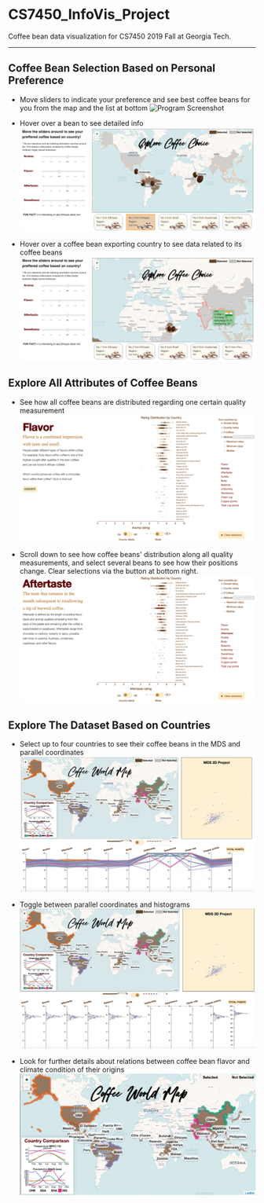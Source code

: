 # CS7450_InfoVis_Project
Coffee bean data visualization for CS7450 2019 Fall at Georgia Tech.

---------------------------------------------------------
## Coffee Bean Selection Based on Personal Preference
- Move sliders to indicate your preference and see best coffee beans for you from the map and the list at bottom
![Program Screenshot](/screenshots/sliders-&-maps.png)

- Hover over a bean to see detailed info
![Program Screenshot](/screenshots/hover-over-bean.png)

- Hover over a coffee bean exporting country to see data related to its coffee beans
![Program Screenshot](/screenshots/hover-over-country.png)

## Explore All Attributes of Coffee Beans
- See how all coffee beans are distributed regarding one certain quality measurement
![Program Screenshot](/screenshots/dot-plot-overview.png)

- Scroll down to see how coffee beans' distribution along all quality measurements, and select several beans to see how their positions change. Clear selections via the button at bottom right.
![Program Screenshot](/screenshots/dots-selected.png)

## Explore The Dataset Based on Countries
- Select up to four countries to see their coffee beans in the MDS and parallel coordinates
![Program Screenshot](/screenshots/complex-viz.png)

- Toggle between parallel coordinates and histograms
![Program Screenshot](/screenshots/complex-viz-histograms.png)

- Look for further details about relations between coffee bean flavor and climate condition of their origins
![Program Screenshot](/screenshots/world-map-final.png)
